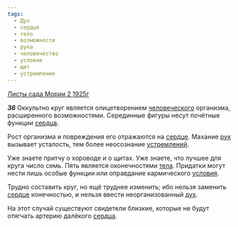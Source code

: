 ```yaml
---
tags:
  - Дух
  - сердце
  - тело
  - возможности
  - рука
  - человечество
  - условие
  - щит
  - устремление
---
```


[Листы сада Мории 2 1925г](https://127.0.0.1:4002/agni/1925)

___36___
Оккультно круг является олицетворением [человеческого](../../../tags/#человечество) организма, расширенного возможностями. Серединные фигуры несут почётные функции [сердца](../../../tags/#[сердце](../../../tags/#сердце)).   

Рост организма и повреждения его отражаются на [сердце](../../../tags/#сердце). Махание [рук](../../../tags/#рука) вызывает усталость, тем более неосознание [устремлений](../../../tags/#устремление).   

Уже знаете притчу о хороводе и о щитах. Уже знаете, что лучшее для круга число семь. Пять является оконечностями [тела](../../../tags/#тело). Придатки могут нести лишь особые функции или оправдание кармического [условия](../../../tags/#условие).   

Трудно составить круг, но ещё труднее изменить; ибо нельзя заменить [сердце](../../../tags/#сердце) конечностью, и нельзя ввести неорганизованный [дух](../../../tags/#Дух).   

На этот случай существуют свидетели близкие, которые не будут отягчать артерию далёкого [сердца](../../../tags/#[сердце](../../../tags/#сердце)).   

